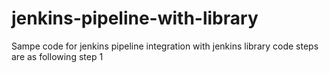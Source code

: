 # jenkins-pipeline-with-library
Sampe code for jenkins pipeline integration with jenkins library code
steps are as following
step 1
